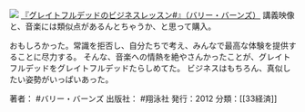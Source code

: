 
[![](https://images-fe.ssl-images-amazon.com/images/I/516skPG%2BtJL._SL160_.jpg)](http://www.amazon.co.jp/exec/obidos/ASIN/4798125458/choiyaki81-22/ref=nosim)
[『グレイトフルデッドのビジネスレッスン#』（バリー・バーンズ）](http://www.amazon.co.jp/exec/obidos/ASIN/4798125458/choiyaki81-22/ref=nosim)
講義映像と、音楽には類似点があるんとちゃうか、と思って購入。

おもしろかった。常識を拒否し、自分たちで考え、みんなで最高な体験を提供することに尽力する。
そんな、音楽への情熱を絶やさんかったことが、グレイトフルデッドをグレイトフルデッドたらしめてた。
ビジネスはもちろん、真似したい姿勢がいっぱいあった。

著者： #バリー・バーンズ 
出版社： #翔泳社 
発行：2012
分類：[[33経済]]